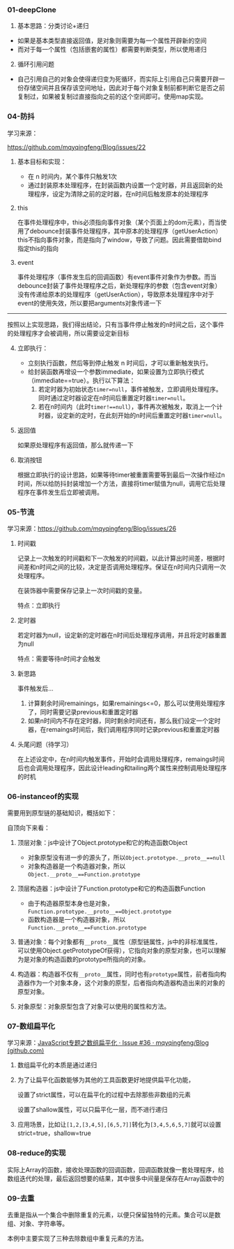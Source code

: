 ### 01-deepClone
1. 基本思路：分类讨论+递归
- 如果是基本类型直接返回值，是对象则需要为每一个属性开辟新的空间
- 而对于每一个属性（包括嵌套的属性）都需要判断类型，所以使用递归
2. 循环引用问题
- 自己引用自己的对象会使得递归变为死循环，而实际上引用自己只需要开辟一份存储空间并且保存该空间地址，因此对于每个对象复制前都判断它是否之前复制过，如果被复制过直接指向之前的这个空间即可。使用map实现。

### 04-防抖

学习来源：

https://github.com/mqyqingfeng/Blog/issues/22

1. 基本目标和实现：

   - 在 n 时间内，某个事件只触发1次
   - 通过封装原本处理程序，在封装函数内设置一个定时器，并且返回新的处理程序，设定为清除之前的定时器，在n时间后触发原本的处理程序

2. this

   在事件处理程序中，this必须指向事件对象（某个页面上的dom元素），而当使用了debounce封装事件处理程序，其中原本的处理程序（getUserAction）this不指向事件对象，而是指向了window，导致了问题。因此需要借助bind指定this的指向

3. event

   事件处理程序（事件发生后的回调函数）有event事件对象作为参数。而当debounce封装了事件处理程序之后，新处理程序的参数（包含event对象）没有传递给原本的处理程序（getUserAction），导致原本处理程序中对于event的使用失效，所以要把arguments对象传递一下

---

按照以上实现思路，我们得出结论，只有当事件停止触发的n时间之后，这个事件的处理程序才会被调用，所以需要设定新目标

4. 立即执行：
   - 立刻执行函数，然后等到停止触发 n 时间后，才可以重新触发执行。
   - 给封装函数再增设一个参数immediate，如果设置为立即执行模式（immediate==true）。执行以下算法：
     1. 若定时器为初始状态`timer=null`，事件被触发，立即调用处理程序。同时通过定时器设定在n时间后重置定时器`timer=null`。
     2. 若在n时间内（此时`timer!==null`），事件再次被触发，取消上一个计时器，设定新的定时，在此刻开始的n时间后重置定时器`timer=null`。
   
5. 返回值

   如果原处理程序有返回值，那么就传递一下

6. 取消按钮

   根据立即执行的设计思路，如果等待timer被重置需要等到最后一次操作经过n时间，所以给防抖封装增加一个方法，直接将timer赋值为null，调用它后处理程序在事件发生后立即被调用。

### 05-节流

学习来源：https://github.com/mqyqingfeng/Blog/issues/26

1. 时间戳

   记录上一次触发的时间戳和下一次触发的时间戳，以此计算出时间差，根据时间差和n时间之间的比较，决定是否调用处理程序。保证在n时间内只调用一次处理程序。

   在装饰器中需要保存记录上一次时间戳的变量。

   特点：立即执行

2. 定时器

   若定时器为null，设定新的定时器在n时间后处理程序调用，并且将定时器重置为null

   特点：需要等待n时间才会触发

3. 新思路

   事件触发后...

   1. 计算剩余时间remainings，如果remainings<=0，那么可以使用处理程序了，同时需要记录previous和重置定时器
   2. 如果n时间内不存在定时器，同时剩余时间还有，那么我们设定一个定时器，在remaings时间后，我们调用程序同时记录previous和重置定时器

4. 头尾问题（待学习）

   在上述设定中，在n时间内触发事件，开始时会调用处理程序，remaings时间后也会调用处理程序，因此设计leading和tailing两个属性来控制调用处理程序的时机


### 06-instanceof的实现

需要用到原型链的基础知识，概括如下：

自顶向下来看：

1. 顶层对象：js中设计了Object.prototype和它的构造函数Object
   - 对象原型没有进一步的源头了，所以`Object.prototype.__proto__==null`
   - 对象构造器是一个构造器对象，所以`Object.__proto__==Function.prototype`
2. 顶层构造器：js中设计了Function.prototype和它的构造函数Function
   - 由于构造器原型本身也是对象，`Function.prototype.__proto__==Object.prototype`
   - 函数构造器是一个构造器对象，所以`Function.__proto__==Function.prototype`

3. 普通对象：每个对象都有`__proto__`属性（原型链属性，js中的非标准属性，可以使用Object.getPrototypeOf获得），它指向对象的原型对象，也可以理解为是对象的构造函数的prototype所指向的对象。
4. 构造器：构造器不仅有`__proto__`属性，同时也有`prototype`属性，前者指向构造器作为一个对象本身，这个对象的原型，后者指向构造器构造出来的对象的原型对象。
5. 对象原型：对象原型包含了对象可以使用的属性和方法。

### 07-数组扁平化

学习来源：[JavaScript专题之数组扁平化 · Issue #36 · mqyqingfeng/Blog (github.com)](https://github.com/mqyqingfeng/Blog/issues/36)

1. 数组扁平化的本质是通过递归

2. 为了让扁平化函数能够为其他的工具函数更好地提供扁平化功能，

   设置了strict属性，可以在扁平化的过程中去除那些非数组的元素

   设置了shallow属性，可以只扁平化一层，而不进行递归

3. 应用场景，比如让`[1,2,[3,4,5],[6,5,7]]`转化为`[3,4,5,6,5,7]`就可以设置strict=true，shallow=true
### 08-reduce的实现
实际上Array的函数，接收处理函数的回调函数，回调函数就像一套处理程序，给数组迭代的处理，最后返回想要的结果，其中很多中间量是保存在Array函数中的

### 09-去重

去重是指从一个集合中删除重复的元素，以便只保留独特的元素。集合可以是数组、对象、字符串等。

本例中主要实现了三种去除数组中重复元素的方法。